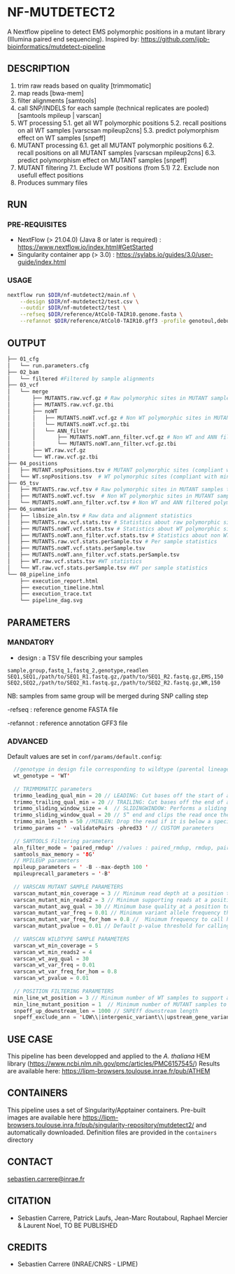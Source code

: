 # NF-MUTDETECT2

A Nextflow pipeline to detect EMS polymorphic positions in a mutant library (Illumina paired end sequencing).
Inspired by: https://github.com/ijpb-bioinformatics/mutdetect-pipeline

## DESCRIPTION

1. trim raw reads based on quality [trimmomatic]
2. map reads [bwa-mem]
3. filter alignments [samtools]
4. call SNP/INDELS for each sample (technical replicates are pooled) [samtools mpileup | varscan]
5. WT processing
5.1. get all WT polymorphic positions 
5.2. recall positions on all WT samples [varscsan mpileup2cns]
5.3. predict polymorphism effect on WT samples [snpeff]
6. MUTANT processing
6.1. get all MUTANT polymorphic positions 
6.2. recall positions on all MUTANT samples [varscsan mpileup2cns]
6.3. predict polymorphism effect on MUTANT samples [snpeff]
7. MUTANT filtering
7.1. Exclude WT positions (from 5.1)
7.2. Exclude non usefull effect positions
8. Produces summary files

## RUN

### PRE-REQUISITES

- NextFlow (> 21.04.0)  (Java 8 or later is required) : <https://www.nextflow.io/index.html#GetStarted>
- Singularity container app (> 3.0) : <https://sylabs.io/guides/3.0/user-guide/index.html>

### USAGE
```bash
nextflow run $DIR/nf-mutdetect2/main.nf \
	--design $DIR/nf-mutdetect2/test.csv \
	--outdir $DIR/nf-mutdetect2/test \
	--refseq $DIR/reference/AtCol0-TAIR10.genome.fasta \
	--refannot $DIR/reference/AtCol0-TAIR10.gff3 -profile genotoul,debug -resume -ansi-log false
```

## OUTPUT
```bash
├── 01_cfg
│   └── run.parameters.cfg
├── 02_bam
│   └── filtered #Filtered by sample alignments
├── 03_vcf
│   └── merge
│       ├── MUTANTS.raw.vcf.gz # Raw polymorphic sites in MUTANT samples in VCF format
│       ├── MUTANTS.raw.vcf.gz.tbi
│       ├── noWT
│       │   ├── MUTANTS.noWT.vcf.gz # Non WT polymorphic sites in MUTANT samples in VCF format
│       │   └── MUTANTS.noWT.vcf.gz.tbi
│       │   └── ANN_filter
│       │       ├── MUTANTS.noWT.ann_filter.vcf.gz # Non WT and ANN filtered polymorphic sites in MUTANT samples in VCF format
│       │       └── MUTANTS.noWT.ann_filter.vcf.gz.tbi
│       ├── WT.raw.vcf.gz
│       └── WT.raw.vcf.gz.tbi
├── 04_positions
│   ├── MUTANT.snpPositions.tsv # MUTANT polymorphic sites (compliant with min number of lines)
│   └── WT.snpPositions.tsv  # WT polymorphic sites (compliant with min number of lines)
├── 05_tsv 
│   ├── MUTANTS.raw.vcf.tsv # Raw polymorphic sites in MUTANT samples table
│   ├── MUTANTS.noWT.vcf.tsv  # Non WT polymorphic sites in MUTANT samples table
│   └── MUTANTS.noWT.ann_filter.vcf.tsv # Non WT and ANN filtered polymorphic sites in MUTANT samples table
├── 06_summaries
│   ├── libsize_aln.tsv # Raw data and alignment statistics
│   ├── MUTANTS.raw.vcf.stats.tsv # Statistics about raw polymorphic sites in MUTANT samples 
│   ├── MUTANTS.noWT.vcf.stats.tsv # Statistics about WT polymorphic sites in MUTANT samples 
│   ├── MUTANTS.noWT.ann_filter.vcf.stats.tsv # Statistics about non WT and ANN filtered polymorphic sites in MUTANT samples
│   ├── MUTANTS.raw.vcf.stats.perSample.tsv # Per sample statistics
│   ├── MUTANTS.noWT.vcf.stats.perSample.tsv
│   ├── MUTANTS.noWT.ann_filter.vcf.stats.perSample.tsv
│   ├── WT.raw.vcf.stats.tsv #WT statistics
│   └── WT.raw.vcf.stats.perSample.tsv #WT per sample statistics
└── 08_pipeline_info
    ├── execution_report.html
    ├── execution_timeline.html
    ├── execution_trace.txt
    └── pipeline_dag.svg
```
## PARAMETERS

### MANDATORY

- design : a TSV file describing your samples

```tsv
sample,group,fastq_1,fastq_2,genotype,readlen
SEQ1,SEQ1,/path/to/SEQ1_R1.fastq.gz,/path/to/SEQ1_R2.fastq.gz,EMS,150
SEQ2,SEQ2,/path/to/SEQ2_R1.fastq.gz,/path/to/SEQ2_R2.fastq.gz,WR,150
```

NB: samples from same group will be merged during SNP calling step

-refseq : reference genome FASTA file

-refannot : reference annotation GFF3 file

### ADVANCED

Default values are set in `conf/params/default.config`:

```java
  //genotype in design file corresponding to wildtype (parental lineage) samples
  wt_genotype = 'WT'
  
  // TRIMMOMATIC parameters
  trimmo_leading_qual_min = 20 // LEADING: Cut bases off the start of a read, if below a threshold quality
  trimmo_trailing_qual_min = 20 // TRAILING: Cut bases off the end of a read, if below a threshold quality
  trimmo_sliding_window_size = 4  // SLIDINGWINDOW: Performs a sliding window trimming approach. It starts scanning at the 
  trimmo_sliding_window_qual = 20 // 5‟ end and clips the read once the average quality within the window falls below a threshold.
  trimmo_min_length = 50 //MINLEN: Drop the read if it is below a specified length
  trimmo_params = ' -validatePairs -phred33 ' // CUSTOM parameters
  
  // SAMTOOLS Filtering parameters
  aln_filter_mode = 'paired_rmdup' //values : paired_rmdup, rmdup, paired
  samtools_max_memory = '8G'
  // MPILEUP parameters
  mpileup_parameters = ' -B --max-depth 100 '
  mpileuprecall_parameters = '-B'
  
  // VARSCAN MUTANT SAMPLE PARAMETERS
  varscan_mutant_min_coverage = 3 // Minimum read depth at a position to make a call
  varscan_mutant_min_reads2 = 3 // Minimum supporting reads at a position to call variants 
  varscan_mutant_avg_qual = 30 // Minimum base quality at a position to count a read
  varscan_mutant_var_freq = 0.01 // Minimum variant allele frequency threshold
  varscan_mutant_var_freq_for_hom = 0.8 // 	Minimum frequency to call homozygote
  varscan_mutant_pvalue = 0.01 // Default p-value threshold for calling variants
  
  // VARSCAN WILDTYPE SAMPLE PARAMETERS
  varscan_wt_min_coverage = 5
  varscan_wt_min_reads2 = 4
  varscan_wt_avg_qual = 30
  varscan_wt_var_freq = 0.01
  varscan_wt_var_freq_for_hom = 0.8
  varscan_wt_pvalue = 0.01
  
  // POSITION FILTERING PARAMETERS
  min_line_wt_position = 3 // Minimum number of WT samples to support a polymorphic position to be kept
  min_line_mutant_position = 1  // Minimum number of MUTANT samples to support a polymorphic position  to be kept
  snpeff_up_downstream_len = 1000 // SNPEff downstream length 
  snpeff_exclude_ann = 'LOW\\|intergenic_variant\\|upstream_gene_variant\\|intergenic_region' // SNPEff ANN field filtering string
```
## USE CASE

This pipeline has been developped and applied to the <i>A. thaliana</i> HEM library (https://www.ncbi.nlm.nih.gov/pmc/articles/PMC6157545/)
Results are available here: https://lipm-browsers.toulouse.inrae.fr/pub/ATHEM

## CONTAINERS

This pipeline uses a set of Singularity/Apptainer containers.
Pre-built images are available here https://lipm-browsers.toulouse.inra.fr/pub/singularity-repository/mutdetect2/ and automatically downloaded.
Definition files are provided in the `containers` directory

## CONTACT
sebastien.carrere@inrae.fr

## CITATION

 - Sebastien Carrere, Patrick Laufs, Jean-Marc Routaboul, Raphael Mercier & Laurent Noel, TO BE PUBLISHED

## CREDITS

- Sebastien Carrere (INRAE/CNRS - LIPME)